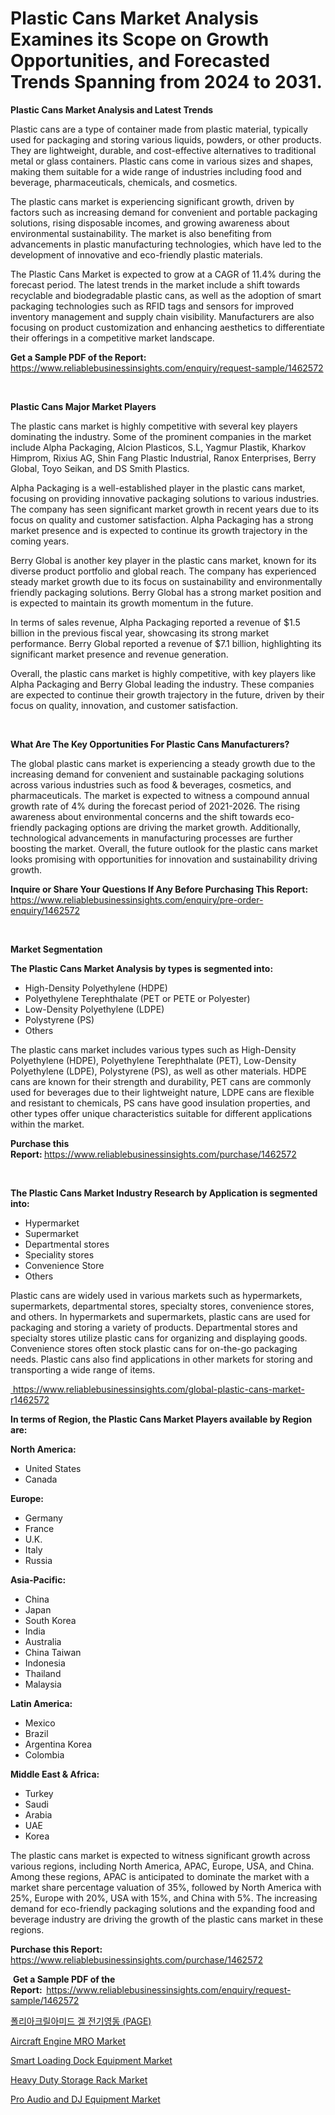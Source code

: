 <p><h1>Plastic Cans Market Analysis Examines its Scope on Growth Opportunities, and Forecasted Trends Spanning from 2024 to 2031.</h1></p><p><strong>Plastic Cans Market Analysis and Latest Trends</strong></p>
<p><p>Plastic cans are a type of container made from plastic material, typically used for packaging and storing various liquids, powders, or other products. They are lightweight, durable, and cost-effective alternatives to traditional metal or glass containers. Plastic cans come in various sizes and shapes, making them suitable for a wide range of industries including food and beverage, pharmaceuticals, chemicals, and cosmetics.</p><p>The plastic cans market is experiencing significant growth, driven by factors such as increasing demand for convenient and portable packaging solutions, rising disposable incomes, and growing awareness about environmental sustainability. The market is also benefiting from advancements in plastic manufacturing technologies, which have led to the development of innovative and eco-friendly plastic materials.</p><p>The Plastic Cans Market is expected to grow at a CAGR of 11.4% during the forecast period. The latest trends in the market include a shift towards recyclable and biodegradable plastic cans, as well as the adoption of smart packaging technologies such as RFID tags and sensors for improved inventory management and supply chain visibility. Manufacturers are also focusing on product customization and enhancing aesthetics to differentiate their offerings in a competitive market landscape.</p></p>
<p><strong>Get a Sample PDF of the Report:&nbsp;</strong> <a href="https://www.reliablebusinessinsights.com/enquiry/request-sample/1462572">https://www.reliablebusinessinsights.com/enquiry/request-sample/1462572</a></p>
<p>&nbsp;</p>
<p><strong>Plastic Cans Major Market Players</strong></p>
<p><p>The plastic cans market is highly competitive with several key players dominating the industry. Some of the prominent companies in the market include Alpha Packaging, Alcion Plasticos, S.L, Yagmur Plastik, Kharkov Himprom, Rixius AG, Shin Fang Plastic Industrial, Ranox Enterprises, Berry Global, Toyo Seikan, and DS Smith Plastics.</p><p>Alpha Packaging is a well-established player in the plastic cans market, focusing on providing innovative packaging solutions to various industries. The company has seen significant market growth in recent years due to its focus on quality and customer satisfaction. Alpha Packaging has a strong market presence and is expected to continue its growth trajectory in the coming years.</p><p>Berry Global is another key player in the plastic cans market, known for its diverse product portfolio and global reach. The company has experienced steady market growth due to its focus on sustainability and environmentally friendly packaging solutions. Berry Global has a strong market position and is expected to maintain its growth momentum in the future.</p><p>In terms of sales revenue, Alpha Packaging reported a revenue of $1.5 billion in the previous fiscal year, showcasing its strong market performance. Berry Global reported a revenue of $7.1 billion, highlighting its significant market presence and revenue generation.</p><p>Overall, the plastic cans market is highly competitive, with key players like Alpha Packaging and Berry Global leading the industry. These companies are expected to continue their growth trajectory in the future, driven by their focus on quality, innovation, and customer satisfaction.</p></p>
<p>&nbsp;</p>
<p><strong>What Are The Key Opportunities For Plastic Cans Manufacturers?</strong></p>
<p><p>The global plastic cans market is experiencing a steady growth due to the increasing demand for convenient and sustainable packaging solutions across various industries such as food & beverages, cosmetics, and pharmaceuticals. The market is expected to witness a compound annual growth rate of 4% during the forecast period of 2021-2026. The rising awareness about environmental concerns and the shift towards eco-friendly packaging options are driving the market growth. Additionally, technological advancements in manufacturing processes are further boosting the market. Overall, the future outlook for the plastic cans market looks promising with opportunities for innovation and sustainability driving growth.</p></p>
<p><strong>Inquire or Share Your Questions If Any Before Purchasing This Report:</strong> <a href="https://www.reliablebusinessinsights.com/enquiry/pre-order-enquiry/1462572">https://www.reliablebusinessinsights.com/enquiry/pre-order-enquiry/1462572</a></p>
<p>&nbsp;</p>
<p><strong>Market Segmentation</strong></p>
<p><strong>The Plastic Cans Market Analysis by types is segmented into:</strong></p>
<p><ul><li>High-Density Polyethylene (HDPE)</li><li>Polyethylene Terephthalate (PET or PETE or Polyester)</li><li>Low-Density Polyethylene (LDPE)</li><li>Polystyrene (PS)</li><li>Others</li></ul></p>
<p><p>The plastic cans market includes various types such as High-Density Polyethylene (HDPE), Polyethylene Terephthalate (PET), Low-Density Polyethylene (LDPE), Polystyrene (PS), as well as other materials. HDPE cans are known for their strength and durability, PET cans are commonly used for beverages due to their lightweight nature, LDPE cans are flexible and resistant to chemicals, PS cans have good insulation properties, and other types offer unique characteristics suitable for different applications within the market.</p></p>
<p><strong>Purchase this Report:&nbsp;</strong><a href="https://www.reliablebusinessinsights.com/purchase/1462572">https://www.reliablebusinessinsights.com/purchase/1462572</a></p>
<p>&nbsp;</p>
<p><strong>The Plastic Cans Market Industry Research by Application is segmented into:</strong></p>
<p><ul><li>Hypermarket</li><li>Supermarket</li><li>Departmental stores</li><li>Speciality stores</li><li>Convenience Store</li><li>Others</li></ul></p>
<p><p>Plastic cans are widely used in various markets such as hypermarkets, supermarkets, departmental stores, specialty stores, convenience stores, and others. In hypermarkets and supermarkets, plastic cans are used for packaging and storing a variety of products. Departmental stores and specialty stores utilize plastic cans for organizing and displaying goods. Convenience stores often stock plastic cans for on-the-go packaging needs. Plastic cans also find applications in other markets for storing and transporting a wide range of items.</p></p>
<p><a href="https://www.reliablebusinessinsights.com/global-plastic-cans-market-r1462572">&nbsp;https://www.reliablebusinessinsights.com/global-plastic-cans-market-r1462572</a></p>
<p><strong>In terms of Region, the Plastic Cans Market Players available by Region are:</strong></p>
<p>
    <p> <strong> North America: </strong>
        <ul>
            <li>United States</li>
            <li>Canada</li>
        </ul>
        </p> 
    <p> <strong> Europe: </strong>
        <ul>
            <li>Germany</li>
            <li>France</li>
            <li>U.K.</li>
            <li>Italy</li>
            <li>Russia</li>
        </ul>
        </p> 
    <p> <strong> Asia-Pacific: </strong>
        <ul>
            <li>China</li>
            <li>Japan</li>
            <li>South Korea</li>
            <li>India</li>
            <li>Australia</li>
            <li>China Taiwan</li>
            <li>Indonesia</li>
            <li>Thailand</li>
            <li>Malaysia</li>
        </ul>
        </p> 
    <p> <strong> Latin America: </strong>
        <ul>
            <li>Mexico</li>
            <li>Brazil</li>
            <li>Argentina Korea</li>
            <li>Colombia</li>
        </ul>
        </p> 
    <p> <strong> Middle East & Africa: </strong>
        <ul>
            <li>Turkey</li>
            <li>Saudi</li>
            <li>Arabia</li>
            <li>UAE</li>
            <li>Korea</li>
        </ul>
    </p>
    </p>
<p><p>The plastic cans market is expected to witness significant growth across various regions, including North America, APAC, Europe, USA, and China. Among these regions, APAC is anticipated to dominate the market with a market share percentage valuation of 35%, followed by North America with 25%, Europe with 20%, USA with 15%, and China with 5%. The increasing demand for eco-friendly packaging solutions and the expanding food and beverage industry are driving the growth of the plastic cans market in these regions.</p></p>
<p><strong>Purchase this Report: </strong><a href="https://www.reliablebusinessinsights.com/purchase/1462572">https://www.reliablebusinessinsights.com/purchase/1462572</a></p>
<p>&nbsp;<strong>Get a Sample PDF of the Report:&nbsp;&nbsp;</strong><a href="https://www.reliablebusinessinsights.com/enquiry/request-sample/1462572">https://www.reliablebusinessinsights.com/enquiry/request-sample/1462572</a></p>
<p><strong></strong></p>
<p><p><a href="https://github.com/marufmohassin05/Market-Research-Report-List-2/blob/main/992801483372.md">폴리아크릴아미드 겔 전기영동 (PAGE)</a></p><p><a href="https://medium.com/@charlesporter2662/insights-into-the-aircraft-engine-mro-market-market-players-market-size-geographical-regions-95f40b25a8fa">Aircraft Engine MRO Market</a></p><p><a href="https://github.com/brentleyjimmiealvaradoz4l1rea/Market-Research-Report-List-3/blob/main/smart-loading-dock-equipment-market.md">Smart Loading Dock Equipment Market</a></p><p><a href="https://medium.com/@marisolking1/heavy-duty-storage-rack-market-market-segmentation-geographical-regions-and-market-forcast-till-50a2bb0831ec">Heavy Duty Storage Rack Market</a></p><p><a href="https://github.com/YashRP12/Market-Research-Report-List-6/blob/main/pro-audio-and-dj-equipment-market.md">Pro Audio and DJ Equipment Market</a></p></p>